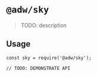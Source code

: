 # `@adw/sky`

> TODO: description

## Usage

```
const sky = require('@adw/sky');

// TODO: DEMONSTRATE API
```
